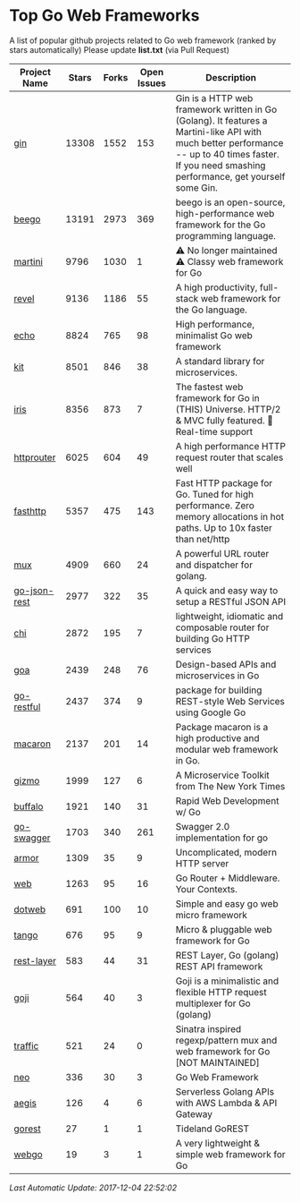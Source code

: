 # Top Go Web Frameworks
A list of popular github projects related to Go web framework (ranked by stars automatically)
Please update **list.txt** (via Pull Request)

| Project Name | Stars | Forks | Open Issues | Description |
| ------------ | ----- | ----- | ----------- | ----------- |
| [gin](https://github.com/gin-gonic/gin) | 13308 | 1552 | 153 | Gin is a HTTP web framework written in Go (Golang). It features a Martini-like API with much better performance -- up to 40 times faster. If you need smashing performance, get yourself some Gin. |
| [beego](https://github.com/astaxie/beego) | 13191 | 2973 | 369 | beego is an open-source, high-performance web framework for the Go programming language. |
| [martini](https://github.com/go-martini/martini) | 9796 | 1030 | 1 | ⚠️ No longer maintained ⚠️  Classy web framework for Go |
| [revel](https://github.com/revel/revel) | 9136 | 1186 | 55 | A high productivity, full-stack web framework for the Go language. |
| [echo](https://github.com/labstack/echo) | 8824 | 765 | 98 | High performance, minimalist Go web framework |
| [kit](https://github.com/go-kit/kit) | 8501 | 846 | 38 | A standard library for microservices. |
| [iris](https://github.com/kataras/iris) | 8356 | 873 | 7 | The fastest web framework for Go in (THIS) Universe. HTTP/2 & MVC fully featured. :gift: Real-time support |
| [httprouter](https://github.com/julienschmidt/httprouter) | 6025 | 604 | 49 | A high performance HTTP request router that scales well |
| [fasthttp](https://github.com/valyala/fasthttp) | 5357 | 475 | 143 | Fast HTTP package for Go. Tuned for high performance. Zero memory allocations in hot paths. Up to 10x faster than net/http |
| [mux](https://github.com/gorilla/mux) | 4909 | 660 | 24 | A powerful URL router and dispatcher for golang. |
| [go-json-rest](https://github.com/ant0ine/go-json-rest) | 2977 | 322 | 35 | A quick and easy way to setup a RESTful JSON API |
| [chi](https://github.com/go-chi/chi) | 2872 | 195 | 7 | lightweight, idiomatic and composable router for building Go HTTP services |
| [goa](https://github.com/goadesign/goa) | 2439 | 248 | 76 | Design-based APIs and microservices in Go |
| [go-restful](https://github.com/emicklei/go-restful) | 2437 | 374 | 9 | package for building REST-style Web Services using Google Go |
| [macaron](https://github.com/go-macaron/macaron) | 2137 | 201 | 14 | Package macaron is a high productive and modular web framework in Go. |
| [gizmo](https://github.com/NYTimes/gizmo) | 1999 | 127 | 6 | A Microservice Toolkit from The New York Times |
| [buffalo](https://github.com/gobuffalo/buffalo) | 1921 | 140 | 31 | Rapid Web Development w/ Go |
| [go-swagger](https://github.com/go-swagger/go-swagger) | 1703 | 340 | 261 | Swagger 2.0 implementation for go |
| [armor](https://github.com/labstack/armor) | 1309 | 35 | 9 | Uncomplicated, modern HTTP server |
| [web](https://github.com/gocraft/web) | 1263 | 95 | 16 | Go Router + Middleware. Your Contexts. |
| [dotweb](https://github.com/devfeel/dotweb) | 691 | 100 | 10 | Simple and easy go web micro framework |
| [tango](https://github.com/lunny/tango) | 676 | 95 | 9 | Micro & pluggable web framework for Go |
| [rest-layer](https://github.com/rs/rest-layer) | 583 | 44 | 31 | REST Layer, Go (golang) REST API framework |
| [goji](https://github.com/goji/goji) | 564 | 40 | 3 | Goji is a minimalistic and flexible HTTP request multiplexer for Go (golang) |
| [traffic](https://github.com/pilu/traffic) | 521 | 24 | 0 | Sinatra inspired regexp/pattern mux and web framework for Go [NOT MAINTAINED] |
| [neo](https://github.com/ivpusic/neo) | 336 | 30 | 3 | Go Web Framework |
| [aegis](https://github.com/tmaiaroto/aegis) | 126 | 4 | 6 | Serverless Golang APIs with AWS Lambda & API Gateway |
| [gorest](https://github.com/tideland/gorest) | 27 | 1 | 1 | Tideland GoREST |
| [webgo](https://github.com/bnkamalesh/webgo) | 19 | 3 | 1 | A very lightweight & simple web framework for Go |

*Last Automatic Update: 2017-12-04 22:52:02*